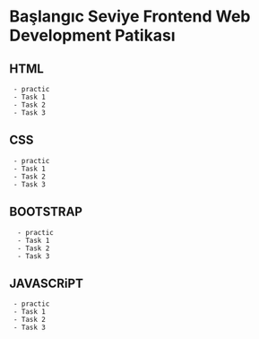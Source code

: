  
# Başlangıc Seviye Frontend Web Development Patikası


 ##  HTML
     - practic
     - Task 1
     - Task 2
     - Task 3


 ##  CSS

     - practic
     - Task 1
     - Task 2
     - Task 3


 ##  BOOTSTRAP

      - practic
      - Task 1
      - Task 2
      - Task 3
     

 ##  JAVASCRiPT
     - practic
     - Task 1
     - Task 2
     - Task 3
